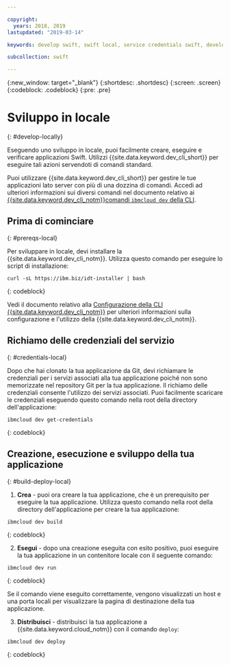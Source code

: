 ```yaml
---

copyright:
  years: 2018, 2019
lastupdated: "2019-03-14"

keywords: develop swift, swift local, service credentials swift, developer tools swift, swift cli, ibmcloud build swift, ibmcloud swift

subcollection: swift

---
```


{:new_window: target="_blank"}
{:shortdesc: .shortdesc}
{:screen: .screen}
{:codeblock: .codeblock}
{:pre: .pre}

# Sviluppo in locale
{: #develop-locally}

Eseguendo uno sviluppo in locale, puoi facilmente creare, eseguire e verificare applicazioni Swift. Utilizzi {{site.data.keyword.dev_cli_short}} per eseguire tali azioni servendoti di comandi standard. 

Puoi utilizzare {{site.data.keyword.dev_cli_short}} per gestire le tue applicazioni lato server con più di una dozzina di comandi. Accedi ad ulteriori informazioni sui diversi comandi nel documento relativo ai [{{site.data.keyword.dev_cli_notm}}comandi `ibmcloud dev` della CLI](/docs/cli/idt?topic=cloud-cli-idt-cli#idt-cli).

## Prima di cominciare
{: #prereqs-local}

Per sviluppare in locale, devi installare la {{site.data.keyword.dev_cli_notm}}. Utilizza questo comando per eseguire lo script di installazione:
```
curl -sL https://ibm.biz/idt-installer | bash
```
{: codeblock}

Vedi il documento relativo alla [Configurazione della CLI {{site.data.keyword.dev_cli_notm}}](/docs/cli?topic=cloud-cli-ibmcloud-cli#ibmcloud-cli) per ulteriori informazioni sulla configurazione e l'utilizzo della {{site.data.keyword.dev_cli_notm}}.

## Richiamo delle credenziali del servizio
{: #credentials-local}

Dopo che hai clonato la tua applicazione da Git, devi richiamare le credenziali per i servizi associati alla tua applicazione poiché non sono memorizzate nel repository Git per la tua applicazione. Il richiamo delle credenziali consente l'utilizzo dei servizi associati. Puoi facilmente scaricare le credenziali eseguendo questo comando nella root della directory dell'applicazione:
```
ibmcloud dev get-credentials
```
{: codeblock}

## Creazione, esecuzione e sviluppo della tua applicazione
{: #build-deploy-local}

1. **Crea** - puoi ora creare la tua applicazione, che è un prerequisito per eseguire la tua applicazione.
  Utilizza questo comando nella root della directory dell'applicazione per creare la tua applicazione:
  ```
  ibmcloud dev build
  ```
  {: codeblock}

2. **Esegui** - dopo una creazione eseguita con esito positivo, puoi eseguire la tua applicazione in un contenitore locale con il seguente comando:
  ```
  ibmcloud dev run
  ```
  {: codeblock}

  Se il comando viene eseguito correttamente, vengono visualizzati un host e una porta locali per visualizzare la pagina di destinazione della tua applicazione.

3. **Distribuisci** - distribuisci la tua applicazione a {{site.data.keyword.cloud_notm}} con il comando `deploy`:
  ```
  ibmcloud dev deploy
  ```
  {: codeblock}
